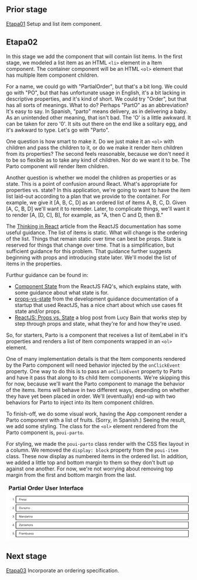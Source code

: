 ## Prior stage
[Etapa01](Etapa01.md) Setup and list item component.

## Etapa02

In this stage we add the component that will contain list items.
In the first stage, we modeled a list item as an HTML `<li>` element in
a Item component.
The container component will be an HTML `<ol>` element that has multiple
Item component children.

For a name, we could go with "PartialOrder", but that's a bit long.
We could go with "PO", but that has unfortunate usage in English,
it's a bit lacking in descriptive properties, and it's kind of short.
We could try "Order", but that has all sorts of meanings.
What to do? Perhaps "PartO" as an abbreviation? It's easy to say.
In Spanish, "parto" means delivery, as in delivering a baby.
As an unintended other meaning, that isn't bad.
The 'O' is a little awkward. It can be taken for zero '0'.
It sits out there on the end like a solitary egg, and it's awkward
to type. Let's go with "Parto".

One question is how smart to make it. Do we just make it an `<ol>`
with children and pass the children to it, or do we make it render
Item children from its properties? The second feels reasonable, because
we don't need it to be so flexible as to take any kind of children.
Nor do we want it to be. The Parto component will render Item children.

Another question is whether we model the children as properties or as state.
This is a point of confusion around React. What's appropriate for
properties vs. state? In this application, we're going to want to
have the item list laid-out according to a plan that we provide to
the container. For example, we give it [A, B, C, D] as an ordered list
of items A, B, C, D. Given [A, C, B, D] we'll want it to rerender.
Later, to complicate things, we'll want it to render [A, [D, C], B],
for example, as "A, then C and D, then B."

The [Thinking in React](https://reactjs.org/docs/thinking-in-react.html)
article from the ReactJS documentation has some useful guidance.
The list of items is static. What will change is the ordering of the list.
Things that remain static over time can best be props. State is reserved
for things that change over time. That is a simplification, but sufficient
guidance for this problem. That guidance further suggests beginning with
props and introducing state later. We'll model the list of items in the
properties.

Furthur guidance can be found in:
- [Component State](https://reactjs.org/docs/faq-state.html) from the ReactJS
  FAQ's, which explains state, with some guidance about what state is for.
- [props-vs-state](https://github.com/uberVU/react-guide/blob/master/props-vs-state.md)
  from the development guidance documentation of a startup that used ReactJS,
  has a nice chart about which use cases fit state and/or props.
- [ReactJS: Props vs. State](https://lucybain.com/blog/2016/react-state-vs-pros/)
  a blog post from Lucy Bain that works step by step through props and state,
  what they're for and how they're used.

So, for starters, Parto is a component that receives a list of itemLabel
in it's properties and renders a list of Item components wrapped in an
`<ol>` element.

One of many implementation details is that the Item components rendered
by the Parto component will need behavior injected by the `onClickEvent`
property. One way to do this is to pass an `onClickEvent` property to
Parto and have it pass that along to its child Item components.
We're skipping this for now, because we'll want the Parto component to
manage the behavior of the items. Items will behave in two different ways,
depending on whether they have yet been placed in order. We'll (eventually)
end-up with two behaviors for Parto to inject into its Item component children.

To finish-off, we do some visual work, having the App component render
a Parto component with a list of fruits. (Sorry, in Spanish.)
Seeing the result, we add some styling.
The class for the `<ol>` element rendered from the Parto component is,
`poui-parto`.

For styling, we made the `poui-parto` class render with the CSS flex
layout in a column. We removed the `display: block` property from the
`poui-item` class. These now display as numbered items in the ordered list.
In addition, we added a little top and bottom margin to them so they don't
butt up against one another. For now, we're not worrying about removing top
margin from the first and bottom margin from the last.

![Etapa02 Screen capture](images/Etapa02ScreenCapture.png)

## Next stage
[Etapa03](Etapa03.md) Incorporate an ordering specification.
